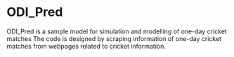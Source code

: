 # ODI_Pred

ODI_Pred is a sample model for simulation and modelling of one-day cricket matches
The code is designed by scraping information of one-day cricket matches from webpages related to cricket information.
